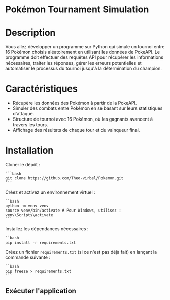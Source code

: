 # Pokémon Tournament Simulation

# Description

Vous allez développer un programme sur Python qui simule un tournoi entre 16 Pokémon choisis aléatoirement en utilisant les données de PokeAPI. Le programme doit effectuer des requêtes API pour récupérer les informations nécessaires, traiter les réponses, gérer les erreurs potentielles et automatiser le processus du tournoi jusqu'à la détermination du champion.

# Caractéristiques

- Récupère les données des Pokémon à partir de la PokeAPI.
- Simuler des combats entre Pokémon en se basant sur leurs statistiques d'attaque.
- Structure de tournoi avec 16 Pokémon, où les gagnants avancent à travers les tours.
- Affichage des résultats de chaque tour et du vainqueur final.


# Installation

Cloner le dépôt :

    ```bash
    git clone https://github.com/Theo-virbel/Pokemon.git
    ```

Créez et activez un environnement virtuel :

    ``bash
    python -m venv venv
    source venv/bin/activate # Pour Windows, utilisez : venv\Scripts\activate
    ```

Installez les dépendances nécessaires :

    ``bash
    pip install -r requirements.txt

Créez un fichier `requirements.txt` (si ce n'est pas déjà fait) en lançant la commande suivante :

    ``bash
    pip freeze > requirements.txt
    ```

## Exécuter l'application
